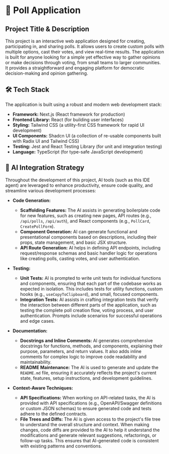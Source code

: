 # 🔖 Poll Application

## Project Title & Description
This project is an interactive web application designed for creating, participating in, and sharing polls. It allows users to create custom polls with multiple options, cast their votes, and view real-time results. The application is built for anyone looking for a simple yet effective way to gather opinions or make decisions through voting, from small teams to larger communities. It provides a straightforward and engaging platform for democratic decision-making and opinion gathering.

## 🛠️ Tech Stack
The application is built using a robust and modern web development stack:
*   **Framework:** Next.js (React framework for production)
*   **Frontend Library:** React (for building user interfaces)
*   **Styling:** Tailwind CSS (a utility-first CSS framework for rapid UI development)
*   **UI Components:** Shadcn UI (a collection of re-usable components built with Radix UI and Tailwind CSS)
*   **Testing:** Jest and React Testing Library (for unit and integration testing)
*   **Language:** TypeScript (for type-safe JavaScript development)

## 🧠 AI Integration Strategy
Throughout the development of this project, AI tools (such as this IDE agent) are leveraged to enhance productivity, ensure code quality, and streamline various development processes:

*   **Code Generation:**
    *   **Scaffolding Features:** The AI assists in generating boilerplate code for new features, such as creating new pages, API routes (e.g., `/api/polls`, `/api/auth`), and React components (e.g., `PollCard`, `CreatePollForm`).
    *   **Component Generation:** AI can generate functional and presentational components based on descriptions, including their props, state management, and basic JSX structure.
    *   **API Route Generation:** AI helps in defining API endpoints, including request/response schemas and basic handler logic for operations like creating polls, casting votes, and user authentication.

*   **Testing:**
    *   **Unit Tests:** AI is prompted to write unit tests for individual functions and components, ensuring that each part of the codebase works as expected in isolation. This includes tests for utility functions, custom hooks (e.g., `useCopyToClipboard`), and small, focused components.
    *   **Integration Tests:** AI assists in crafting integration tests that verify the interaction between different parts of the application, such as testing the complete poll creation flow, voting process, and user authentication. Prompts include scenarios for successful operations and edge cases.

*   **Documentation:**
    *   **Docstrings and Inline Comments:** AI generates comprehensive docstrings for functions, methods, and components, explaining their purpose, parameters, and return values. It also adds inline comments for complex logic to improve code readability and maintainability.
    *   **README Maintenance:** The AI is used to generate and update the `README.md` file, ensuring it accurately reflects the project's current state, features, setup instructions, and development guidelines.

*   **Context-Aware Techniques:**
    *   **API Specifications:** When working on API-related tasks, the AI is provided with API specifications (e.g., OpenAPI/Swagger definitions or custom JSON schemas) to ensure generated code and tests adhere to the defined contracts.
    *   **File Trees and Diffs:** The AI is given access to the project's file tree to understand the overall structure and context. When making changes, code diffs are provided to the AI to help it understand the modifications and generate relevant suggestions, refactorings, or follow-up tasks. This ensures that AI-generated code is consistent with existing patterns and conventions.
